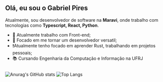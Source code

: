 <!--
**gabrielpires01/gabrielpires01** is a ✨ _special_ ✨ repository because its `README.md` (this file) appears on your GitHub profile.

Here are some ideas to get you started:

- 🔭 I’m currently working on ...
- 🌱 I’m currently learning ...
- 👯 I’m looking to collaborate on ...
- 🤔 I’m looking for help with ...
- 💬 Ask me about ...
- 📫 How to reach me: ...
- 😄 Pronouns: ...
- ⚡ Fun fact: ...
-->
## Olá, eu sou o Gabriel Pires
Atualmente, sou desenvolvedor de software na **Maravi**, onde trabalho com tecnologias como **Typescript, React, Python**.

- 🔭 Atualmente trabalho com Front-end;
- 🌱 Focado em me tornar um desenvolvedor versatil;
- ❗Atualmente tenho focado em aprender Rust, trabalhando em projetos pessoais;
- 📚 Cursando Engenharia da Computação e Informação na UFRJ

##

![Anurag's GitHub stats](https://github-readme-stats.vercel.app/api?username=gabrielpires01&show_icons=true&theme=radical)
![Top Langs](https://github-readme-stats.vercel.app/api/top-langs/?username=gabrielpires01&layout=compact&theme=radical)
